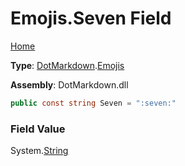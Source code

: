 # Emojis\.Seven Field

[Home](../../../README.md)

**Type**: [DotMarkdown](../../README.md)\.[Emojis](../README.md)

**Assembly**: DotMarkdown\.dll

```csharp
public const string Seven = ":seven:"
```

### Field Value

System\.[String](https://docs.microsoft.com/en-us/dotnet/api/system.string)